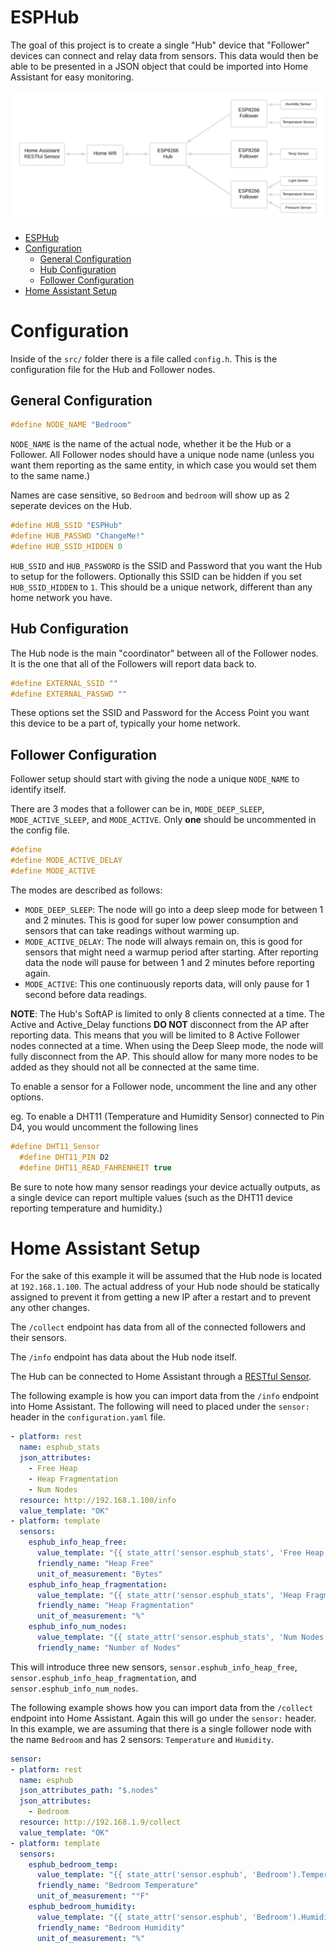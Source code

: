 # ESPHub

The goal of this project is to create a single "Hub" device that "Follower" devices can connect and relay data from sensors. This data would then be able to be presented in a JSON object that could be imported into Home Assistant for easy monitoring.

![Flowchat](/images/flow.png)

- [ESPHub](#esphub)
- [Configuration](#configuration)
  - [General Configuration](#general-configuration)
  - [Hub Configuration](#hub-configuration)
  - [Follower Configuration](#follower-configuration)
- [Home Assistant Setup](#home-assistant-setup)



# Configuration

Inside of the `src/` folder there is a file called `config.h`. This is the configuration file for the Hub and Follower nodes.

## General Configuration

```C++
#define NODE_NAME "Bedroom"
```

`NODE_NAME` is the name of the actual node, whether it be the Hub or a Follower. All Follower nodes should have a unique node name (unless you want them reporting as the same entity, in which case you would set them to the same name.)

Names are case sensitive, so `Bedroom` and `bedroom` will show up as 2 seperate devices on the Hub.

```C++
#define HUB_SSID "ESPHub"
#define HUB_PASSWD "ChangeMe!"
#define HUB_SSID_HIDDEN 0
```
`HUB_SSID` and `HUB_PASSWORD` is the SSID and Password that you want the Hub to setup for the followers. Optionally this SSID can be hidden if you set `HUB_SSID_HIDDEN` to `1`. This should be a unique network, different than any home network you have.

## Hub Configuration

The Hub node is the main "coordinator" between all of the Follower nodes. It is the one that all of the Followers will report data back to.

```C++
#define EXTERNAL_SSID ""
#define EXTERNAL_PASSWD ""
```

These options set the SSID and Password for the Access Point you want this device to be a part of, typically your home network.

## Follower Configuration

Follower setup should start with giving the node a unique `NODE_NAME` to identify itself.

There are 3 modes that a follower can be in, `MODE_DEEP_SLEEP`, `MODE_ACTIVE_SLEEP`, and `MODE_ACTIVE`. Only **one** should be uncommented in the config file.

```C++
#define
#define MODE_ACTIVE_DELAY
#define MODE_ACTIVE
```

The modes are described as follows:
- `MODE_DEEP_SLEEP`: The node will go into a deep sleep mode for between 1 and 2 minutes. This is good for super low power consumption and sensors that can take readings without warming up.
- `MODE_ACTIVE_DELAY`: The node will always remain on, this is good for sensors that might need a warmup period after starting. After reporting data the node will pause for between 1 and 2 minutes before reporting again.
- `MODE_ACTIVE`: This one continuously reports data, will only pause for 1 second before data readings.

**NOTE**: The Hub's SoftAP is limited to only 8 clients connected at a time. The Active and Active_Delay functions **DO NOT** disconnect from the AP after reporting data. This means that you will be limited to 8 Active Follower nodes connected at a time. When using the Deep Sleep mode, the node will fully disconnect from the AP. This should allow for many more nodes to be added as they should not all be connected at the same time.

To enable a sensor for a Follower node, uncomment the line and any other options.

eg. To enable a DHT11 (Temperature and Humidity Sensor) connected to Pin D4, you would uncomment the following lines

```C++
#define DHT11_Sensor
  #define DHT11_PIN D2
  #define DHT11_READ_FAHRENHEIT true
```

Be sure to note how many sensor readings your device actually outputs, as a single device can report multiple values (such as the DHT11 device reporting temperature and humidity.)

# Home Assistant Setup

For the sake of this example it will be assumed that the Hub node is located at `192.168.1.100`. The actual address of your Hub node should be statically assigned to prevent it from getting a new IP after a restart and to prevent any other changes.

The `/collect` endpoint has data from all of the connected followers and their sensors.

The `/info` endpoint has data about the Hub node itself.

The Hub can be connected to Home Assistant through a [RESTful Sensor](https://www.home-assistant.io/integrations/sensor.rest/).

The following example is how you can import data from the `/info` endpoint into Home Assistant. The following will need to placed under the `sensor:` header in the `configuration.yaml` file.

```yaml
- platform: rest
  name: esphub_stats
  json_attributes:
    - Free Heap
    - Heap Fragmentation
    - Num Nodes
  resource: http://192.168.1.100/info
  value_template: "OK"
- platform: template
  sensors:
    esphub_info_heap_free:
      value_template: "{{ state_attr('sensor.esphub_stats', 'Free Heap')|int }}"
      friendly_name: "Heap Free"
      unit_of_measurement: "Bytes"
    esphub_info_heap_fragmentation:
      value_template: "{{ state_attr('sensor.esphub_stats', 'Heap Fragmentation')|int }}"
      friendly_name: "Heap Fragmentation"
      unit_of_measurement: "%"
    esphub_info_num_nodes:
      value_template: "{{ state_attr('sensor.esphub_stats', 'Num Nodes')|int }}"
      friendly_name: "Number of Nodes"
```

This will introduce three new sensors, `sensor.esphub_info_heap_free`, `sensor.esphub_info_heap_fragmentation`, and `sensor.esphub_info_num_nodes`.

The following example shows how you can import data from the `/collect` endpoint into Home Assistant. Again this will go under the `sensor:` header. In this example, we are assuming that there is a single follower node with the name `Bedroom` and has 2 sensors: `Temperature` and `Humidity`.

```yaml
sensor:
- platform: rest
  name: esphub
  json_attributes_path: "$.nodes"
  json_attributes:
    - Bedroom
  resource: http://192.168.1.9/collect
  value_template: "OK"
- platform: template
  sensors:
    esphub_bedroom_temp:
      value_template: "{{ state_attr('sensor.esphub', 'Bedroom').Temperature }}"
      friendly_name: "Bedroom Temperature"
      unit_of_measurement: "°F"
    esphub_bedroom_humidity:
      value_template: "{{ state_attr('sensor.esphub', 'Bedroom').Humidity }}"
      friendly_name: "Bedroom Humidity"
      unit_of_measurement: "%"
```